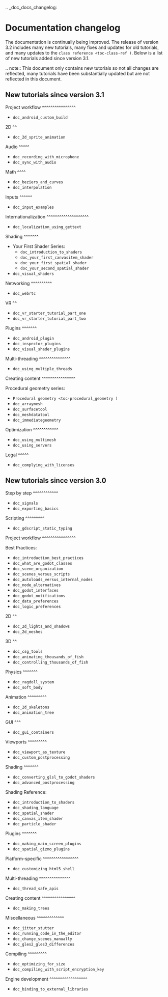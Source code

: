 .. _doc_docs_changelog:

Documentation changelog
=======================

The documentation is continually being improved. The release of version 3.2
includes many new tutorials, many fixes and updates for old tutorials, and many updates
to the `class reference <toc-class-ref )`. Below is a list of new tutorials
added since version 3.1.

.. note:: This document only contains new tutorials so not all changes are reflected,
          many tutorials have been substantially updated but are not reflected in this document.

New tutorials since version 3.1
-------------------------------

Project workflow
^^^^^^^^^^^^^^^^

- `doc_android_custom_build`

2D
^^

- `doc_2d_sprite_animation`

Audio
^^^^^

- `doc_recording_with_microphone`
- `doc_sync_with_audio`

Math
^^^^

- `doc_beziers_and_curves`
- `doc_interpolation`

Inputs
^^^^^^

- `doc_input_examples`

Internationalization
^^^^^^^^^^^^^^^^^^^^

- `doc_localization_using_gettext`

Shading
^^^^^^^

- Your First Shader Series:
    - `doc_introduction_to_shaders`
    - `doc_your_first_canvasitem_shader`
    - `doc_your_first_spatial_shader`
    - `doc_your_second_spatial_shader`
- `doc_visual_shaders`

Networking
^^^^^^^^^^

- `doc_webrtc`

VR
^^

- `doc_vr_starter_tutorial_part_one`
- `doc_vr_starter_tutorial_part_two`

Plugins
^^^^^^^

- `doc_android_plugin`
- `doc_inspector_plugins`
- `doc_visual_shader_plugins`

Multi-threading
^^^^^^^^^^^^^^^

- `doc_using_multiple_threads`

Creating content
^^^^^^^^^^^^^^^^

Procedural geometry series:
  - `Procedural geometry <toc-procedural_geometry )`
  - `doc_arraymesh`
  - `doc_surfacetool`
  - `doc_meshdatatool`
  - `doc_immediategeometry`

Optimization
^^^^^^^^^^^^

- `doc_using_multimesh`
- `doc_using_servers`

Legal
^^^^^

- `doc_complying_with_licenses`

New tutorials since version 3.0
-------------------------------

Step by step
^^^^^^^^^^^^

- `doc_signals`
- `doc_exporting_basics`

Scripting
^^^^^^^^^

- `doc_gdscript_static_typing`

Project workflow
^^^^^^^^^^^^^^^^

Best Practices:

- `doc_introduction_best_practices`
- `doc_what_are_godot_classes`
- `doc_scene_organization`
- `doc_scenes_versus_scripts`
- `doc_autoloads_versus_internal_nodes`
- `doc_node_alternatives`
- `doc_godot_interfaces`
- `doc_godot_notifications`
- `doc_data_preferences`
- `doc_logic_preferences`

2D
^^

- `doc_2d_lights_and_shadows`
- `doc_2d_meshes`

3D
^^

- `doc_csg_tools`
- `doc_animating_thousands_of_fish`
- `doc_controlling_thousands_of_fish`

Physics
^^^^^^^

- `doc_ragdoll_system`
- `doc_soft_body`

Animation
^^^^^^^^^

- `doc_2d_skeletons`
- `doc_animation_tree`

GUI
^^^

- `doc_gui_containers`

Viewports
^^^^^^^^^

- `doc_viewport_as_texture`
- `doc_custom_postprocessing`

Shading
^^^^^^^

- `doc_converting_glsl_to_godot_shaders`
- `doc_advanced_postprocessing`

Shading Reference:

- `doc_introduction_to_shaders`
- `doc_shading_language`
- `doc_spatial_shader`
- `doc_canvas_item_shader`
- `doc_particle_shader`

Plugins
^^^^^^^

- `doc_making_main_screen_plugins`
- `doc_spatial_gizmo_plugins`

Platform-specific
^^^^^^^^^^^^^^^^^

- `doc_customizing_html5_shell`

Multi-threading
^^^^^^^^^^^^^^^

- `doc_thread_safe_apis`

Creating content
^^^^^^^^^^^^^^^^

- `doc_making_trees`

Miscellaneous
^^^^^^^^^^^^^

- `doc_jitter_stutter`
- `doc_running_code_in_the_editor`
- `doc_change_scenes_manually`
- `doc_gles2_gles3_differences`

Compiling
^^^^^^^^^

- `doc_optimizing_for_size`
- `doc_compiling_with_script_encryption_key`

Engine development
^^^^^^^^^^^^^^^^^^

- `doc_binding_to_external_libraries`
